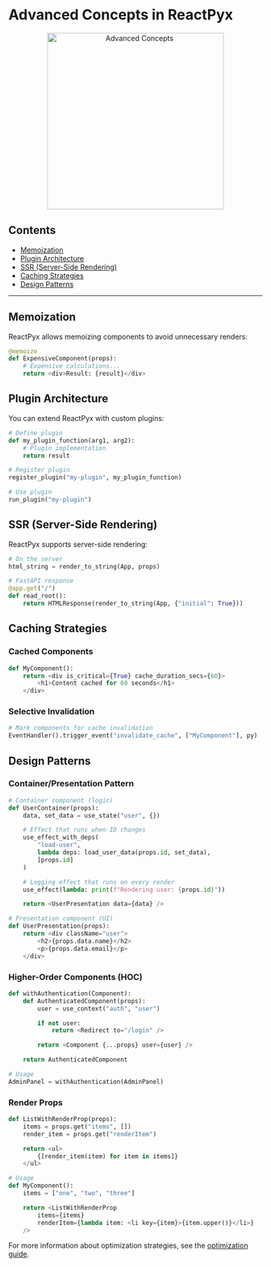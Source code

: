 # Advanced Concepts in ReactPyx

<div align="center">
  <img src="assets/advanced-concepts.png" alt="Advanced Concepts" width="350">
</div>

## Contents

- [Memoization](#memoization)
- [Plugin Architecture](#plugin-architecture)
- [SSR (Server-Side Rendering)](#ssr-server-side-rendering)
- [Caching Strategies](#caching-strategies)
- [Design Patterns](#design-patterns)

---

## Memoization

ReactPyx allows memoizing components to avoid unnecessary renders:

```python
@memoize
def ExpensiveComponent(props):
    # Expensive calculations...
    return <div>Result: {result}</div>
```

## Plugin Architecture

You can extend ReactPyx with custom plugins:

```python
# Define plugin
def my_plugin_function(arg1, arg2):
    # Plugin implementation
    return result

# Register plugin
register_plugin("my-plugin", my_plugin_function)

# Use plugin
run_plugin("my-plugin")
```

## SSR (Server-Side Rendering)

ReactPyx supports server-side rendering:

```python
# On the server
html_string = render_to_string(App, props)

# FastAPI response
@app.get("/")
def read_root():
    return HTMLResponse(render_to_string(App, {"initial": True}))
```

## Caching Strategies

### Cached Components

```python
def MyComponent():
    return <div is_critical={True} cache_duration_secs={60}>
        <h1>Content cached for 60 seconds</h1>
    </div>
```

### Selective Invalidation

```python
# Mark components for cache invalidation
EventHandler().trigger_event("invalidate_cache", ["MyComponent"], py)
```

## Design Patterns

### Container/Presentation Pattern

```python
# Container component (logic)
def UserContainer(props):
    data, set_data = use_state("user", {})

    # Effect that runs when ID changes
    use_effect_with_deps(
        "load-user",
        lambda deps: load_user_data(props.id, set_data),
        [props.id]
    )

    # Logging effect that runs on every render
    use_effect(lambda: print(f"Rendering user: {props.id}"))

    return <UserPresentation data={data} />

# Presentation component (UI)
def UserPresentation(props):
    return <div className="user">
        <h2>{props.data.name}</h2>
        <p>{props.data.email}</p>
    </div>
```

### Higher-Order Components (HOC)

```python
def withAuthentication(Component):
    def AuthenticatedComponent(props):
        user = use_context("auth", "user")

        if not user:
            return <Redirect to="/login" />

        return <Component {...props} user={user} />

    return AuthenticatedComponent

# Usage
AdminPanel = withAuthentication(AdminPanel)
```

### Render Props

```python
def ListWithRenderProp(props):
    items = props.get("items", [])
    render_item = props.get("renderItem")

    return <ul>
        {[render_item(item) for item in items]}
    </ul>

# Usage
def MyComponent():
    items = ["one", "two", "three"]

    return <ListWithRenderProp
        items={items}
        renderItem={lambda item: <li key={item}>{item.upper()}</li>}
    />
```

For more information about optimization strategies, see the [optimization guide](optimizacion.md).
